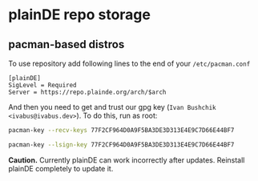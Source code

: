 # plainDE repo storage

## pacman-based distros

To use repository add following lines to the end of your `/etc/pacman.conf`

```
[plainDE]                                                                       
SigLevel = Required                                                             
Server = https://repo.plainde.org/arch/$arch 
```

And then you need to get and trust our gpg key (`Ivan Bushchik <ivabus@ivabus.dev>`). To do this, run as root:

```sh
pacman-key --recv-keys 77F2CF964D0A9F5BA3DE3D313E4E9C7D66E44BF7

pacman-key --lsign-key 77F2CF964D0A9F5BA3DE3D313E4E9C7D66E44BF7
```

**Caution.** Currently plainDE can work incorrectly after updates. Reinstall plainDE completely to update it.

